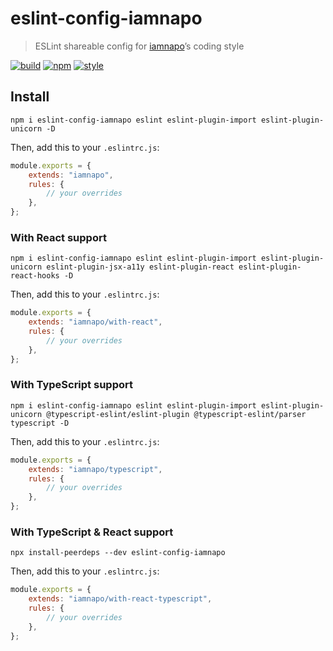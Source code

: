 # eslint-config-iamnapo

> ESLint shareable config for [iamnapo](https://iamnapo.me)’s coding style

[![build](https://badges.iamnapo.me/ci/iamnapo/eslint-config-iamnapo)](https://github.com/iamnapo/eslint-config-iamnapo/actions) [![npm](https://badges.iamnapo.me/npm/eslint-config-iamnapo)](https://www.npmjs.com/package/eslint-config-iamnapo) [![style](https://badges.iamnapo.me/style)](https://iamnapo.me)

## Install

```console
npm i eslint-config-iamnapo eslint eslint-plugin-import eslint-plugin-unicorn -D
```

Then, add this to your `.eslintrc.js`:

```js
module.exports = {
	extends: "iamnapo",
	rules: {
		// your overrides
	},
};
```

### With React support

```console
npm i eslint-config-iamnapo eslint eslint-plugin-import eslint-plugin-unicorn eslint-plugin-jsx-a11y eslint-plugin-react eslint-plugin-react-hooks -D
```

Then, add this to your `.eslintrc.js`:

```js
module.exports = {
	extends: "iamnapo/with-react",
	rules: {
		// your overrides
	},
};
```

### With TypeScript support

```console
npm i eslint-config-iamnapo eslint eslint-plugin-import eslint-plugin-unicorn @typescript-eslint/eslint-plugin @typescript-eslint/parser typescript -D
```

Then, add this to your `.eslintrc.js`:

```js
module.exports = {
	extends: "iamnapo/typescript",
	rules: {
		// your overrides
	},
};
```

### With TypeScript & React support

```console
npx install-peerdeps --dev eslint-config-iamnapo
```

Then, add this to your `.eslintrc.js`:

```js
module.exports = {
	extends: "iamnapo/with-react-typescript",
	rules: {
		// your overrides
	},
};
```

